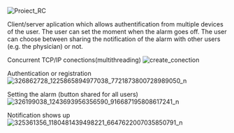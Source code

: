 
![Proiect_RC](https://user-images.githubusercontent.com/79211949/217243056-df167764-092f-46f8-b04e-436a532fb75a.png)

Client/server aplication which allows authentification from multiple devices of the user. The user can set the moment when the alarm goes off. The user can choose between sharing the notification of the alarm with other users (e.g. the physician) or not.

Concurrent TCP/IP conections(multithreading)
![create_conection](https://user-images.githubusercontent.com/79211949/217248447-c2c94a0a-40fc-4c00-b802-c95efe3d5289.png)


Authentication or registration
![326862728_1225865894977038_7721873800728989050_n](https://user-images.githubusercontent.com/79211949/217246033-6225bd65-1acb-4ecc-a7ed-af21ecc654c6.png)

Setting the alarm (button shared for all users)
![326199038_1243693956356590_916687195808617241_n](https://user-images.githubusercontent.com/79211949/217246216-a43b98a4-ca8f-47fb-84a3-d062f902cc1b.png)

Notification shows up
![325361356_1180481439498221_6647622007035850791_n](https://user-images.githubusercontent.com/79211949/217246294-97b89009-62a3-40a9-ae2b-909fa5d4c069.png)

